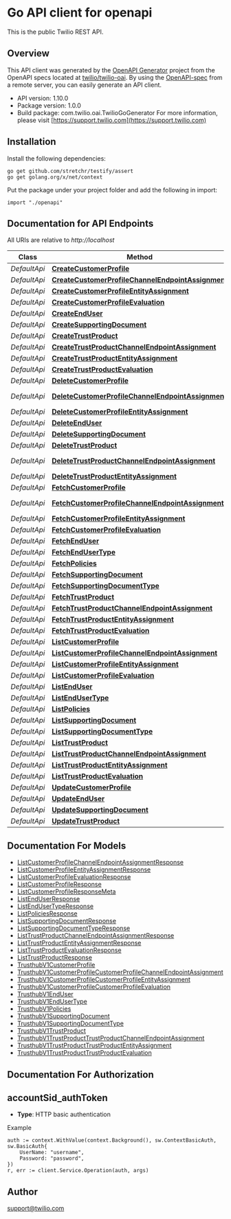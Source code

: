 # Go API client for openapi

This is the public Twilio REST API.

## Overview
This API client was generated by the [OpenAPI Generator](https://openapi-generator.tech) project from the OpenAPI specs located at [twilio/twilio-oai](https://github.com/twilio/twilio-oai/tree/main/spec).  By using the [OpenAPI-spec](https://www.openapis.org/) from a remote server, you can easily generate an API client.

- API version: 1.10.0
- Package version: 1.0.0
- Build package: com.twilio.oai.TwilioGoGenerator
For more information, please visit [https://support.twilio.com](https://support.twilio.com)

## Installation

Install the following dependencies:

```shell
go get github.com/stretchr/testify/assert
go get golang.org/x/net/context
```

Put the package under your project folder and add the following in import:

```golang
import "./openapi"
```

## Documentation for API Endpoints

All URIs are relative to *http://localhost*

Class | Method | HTTP request | Description
------------ | ------------- | ------------- | -------------
*DefaultApi* | [**CreateCustomerProfile**](docs/DefaultApi.md#createcustomerprofile) | **Post** /v1/CustomerProfiles | 
*DefaultApi* | [**CreateCustomerProfileChannelEndpointAssignment**](docs/DefaultApi.md#createcustomerprofilechannelendpointassignment) | **Post** /v1/CustomerProfiles/{CustomerProfileSid}/ChannelEndpointAssignments | 
*DefaultApi* | [**CreateCustomerProfileEntityAssignment**](docs/DefaultApi.md#createcustomerprofileentityassignment) | **Post** /v1/CustomerProfiles/{CustomerProfileSid}/EntityAssignments | 
*DefaultApi* | [**CreateCustomerProfileEvaluation**](docs/DefaultApi.md#createcustomerprofileevaluation) | **Post** /v1/CustomerProfiles/{CustomerProfileSid}/Evaluations | 
*DefaultApi* | [**CreateEndUser**](docs/DefaultApi.md#createenduser) | **Post** /v1/EndUsers | 
*DefaultApi* | [**CreateSupportingDocument**](docs/DefaultApi.md#createsupportingdocument) | **Post** /v1/SupportingDocuments | 
*DefaultApi* | [**CreateTrustProduct**](docs/DefaultApi.md#createtrustproduct) | **Post** /v1/TrustProducts | 
*DefaultApi* | [**CreateTrustProductChannelEndpointAssignment**](docs/DefaultApi.md#createtrustproductchannelendpointassignment) | **Post** /v1/TrustProducts/{TrustProductSid}/ChannelEndpointAssignments | 
*DefaultApi* | [**CreateTrustProductEntityAssignment**](docs/DefaultApi.md#createtrustproductentityassignment) | **Post** /v1/TrustProducts/{TrustProductSid}/EntityAssignments | 
*DefaultApi* | [**CreateTrustProductEvaluation**](docs/DefaultApi.md#createtrustproductevaluation) | **Post** /v1/TrustProducts/{TrustProductSid}/Evaluations | 
*DefaultApi* | [**DeleteCustomerProfile**](docs/DefaultApi.md#deletecustomerprofile) | **Delete** /v1/CustomerProfiles/{Sid} | 
*DefaultApi* | [**DeleteCustomerProfileChannelEndpointAssignment**](docs/DefaultApi.md#deletecustomerprofilechannelendpointassignment) | **Delete** /v1/CustomerProfiles/{CustomerProfileSid}/ChannelEndpointAssignments/{Sid} | 
*DefaultApi* | [**DeleteCustomerProfileEntityAssignment**](docs/DefaultApi.md#deletecustomerprofileentityassignment) | **Delete** /v1/CustomerProfiles/{CustomerProfileSid}/EntityAssignments/{Sid} | 
*DefaultApi* | [**DeleteEndUser**](docs/DefaultApi.md#deleteenduser) | **Delete** /v1/EndUsers/{Sid} | 
*DefaultApi* | [**DeleteSupportingDocument**](docs/DefaultApi.md#deletesupportingdocument) | **Delete** /v1/SupportingDocuments/{Sid} | 
*DefaultApi* | [**DeleteTrustProduct**](docs/DefaultApi.md#deletetrustproduct) | **Delete** /v1/TrustProducts/{Sid} | 
*DefaultApi* | [**DeleteTrustProductChannelEndpointAssignment**](docs/DefaultApi.md#deletetrustproductchannelendpointassignment) | **Delete** /v1/TrustProducts/{TrustProductSid}/ChannelEndpointAssignments/{Sid} | 
*DefaultApi* | [**DeleteTrustProductEntityAssignment**](docs/DefaultApi.md#deletetrustproductentityassignment) | **Delete** /v1/TrustProducts/{TrustProductSid}/EntityAssignments/{Sid} | 
*DefaultApi* | [**FetchCustomerProfile**](docs/DefaultApi.md#fetchcustomerprofile) | **Get** /v1/CustomerProfiles/{Sid} | 
*DefaultApi* | [**FetchCustomerProfileChannelEndpointAssignment**](docs/DefaultApi.md#fetchcustomerprofilechannelendpointassignment) | **Get** /v1/CustomerProfiles/{CustomerProfileSid}/ChannelEndpointAssignments/{Sid} | 
*DefaultApi* | [**FetchCustomerProfileEntityAssignment**](docs/DefaultApi.md#fetchcustomerprofileentityassignment) | **Get** /v1/CustomerProfiles/{CustomerProfileSid}/EntityAssignments/{Sid} | 
*DefaultApi* | [**FetchCustomerProfileEvaluation**](docs/DefaultApi.md#fetchcustomerprofileevaluation) | **Get** /v1/CustomerProfiles/{CustomerProfileSid}/Evaluations/{Sid} | 
*DefaultApi* | [**FetchEndUser**](docs/DefaultApi.md#fetchenduser) | **Get** /v1/EndUsers/{Sid} | 
*DefaultApi* | [**FetchEndUserType**](docs/DefaultApi.md#fetchendusertype) | **Get** /v1/EndUserTypes/{Sid} | 
*DefaultApi* | [**FetchPolicies**](docs/DefaultApi.md#fetchpolicies) | **Get** /v1/Policies/{Sid} | 
*DefaultApi* | [**FetchSupportingDocument**](docs/DefaultApi.md#fetchsupportingdocument) | **Get** /v1/SupportingDocuments/{Sid} | 
*DefaultApi* | [**FetchSupportingDocumentType**](docs/DefaultApi.md#fetchsupportingdocumenttype) | **Get** /v1/SupportingDocumentTypes/{Sid} | 
*DefaultApi* | [**FetchTrustProduct**](docs/DefaultApi.md#fetchtrustproduct) | **Get** /v1/TrustProducts/{Sid} | 
*DefaultApi* | [**FetchTrustProductChannelEndpointAssignment**](docs/DefaultApi.md#fetchtrustproductchannelendpointassignment) | **Get** /v1/TrustProducts/{TrustProductSid}/ChannelEndpointAssignments/{Sid} | 
*DefaultApi* | [**FetchTrustProductEntityAssignment**](docs/DefaultApi.md#fetchtrustproductentityassignment) | **Get** /v1/TrustProducts/{TrustProductSid}/EntityAssignments/{Sid} | 
*DefaultApi* | [**FetchTrustProductEvaluation**](docs/DefaultApi.md#fetchtrustproductevaluation) | **Get** /v1/TrustProducts/{TrustProductSid}/Evaluations/{Sid} | 
*DefaultApi* | [**ListCustomerProfile**](docs/DefaultApi.md#listcustomerprofile) | **Get** /v1/CustomerProfiles | 
*DefaultApi* | [**ListCustomerProfileChannelEndpointAssignment**](docs/DefaultApi.md#listcustomerprofilechannelendpointassignment) | **Get** /v1/CustomerProfiles/{CustomerProfileSid}/ChannelEndpointAssignments | 
*DefaultApi* | [**ListCustomerProfileEntityAssignment**](docs/DefaultApi.md#listcustomerprofileentityassignment) | **Get** /v1/CustomerProfiles/{CustomerProfileSid}/EntityAssignments | 
*DefaultApi* | [**ListCustomerProfileEvaluation**](docs/DefaultApi.md#listcustomerprofileevaluation) | **Get** /v1/CustomerProfiles/{CustomerProfileSid}/Evaluations | 
*DefaultApi* | [**ListEndUser**](docs/DefaultApi.md#listenduser) | **Get** /v1/EndUsers | 
*DefaultApi* | [**ListEndUserType**](docs/DefaultApi.md#listendusertype) | **Get** /v1/EndUserTypes | 
*DefaultApi* | [**ListPolicies**](docs/DefaultApi.md#listpolicies) | **Get** /v1/Policies | 
*DefaultApi* | [**ListSupportingDocument**](docs/DefaultApi.md#listsupportingdocument) | **Get** /v1/SupportingDocuments | 
*DefaultApi* | [**ListSupportingDocumentType**](docs/DefaultApi.md#listsupportingdocumenttype) | **Get** /v1/SupportingDocumentTypes | 
*DefaultApi* | [**ListTrustProduct**](docs/DefaultApi.md#listtrustproduct) | **Get** /v1/TrustProducts | 
*DefaultApi* | [**ListTrustProductChannelEndpointAssignment**](docs/DefaultApi.md#listtrustproductchannelendpointassignment) | **Get** /v1/TrustProducts/{TrustProductSid}/ChannelEndpointAssignments | 
*DefaultApi* | [**ListTrustProductEntityAssignment**](docs/DefaultApi.md#listtrustproductentityassignment) | **Get** /v1/TrustProducts/{TrustProductSid}/EntityAssignments | 
*DefaultApi* | [**ListTrustProductEvaluation**](docs/DefaultApi.md#listtrustproductevaluation) | **Get** /v1/TrustProducts/{TrustProductSid}/Evaluations | 
*DefaultApi* | [**UpdateCustomerProfile**](docs/DefaultApi.md#updatecustomerprofile) | **Post** /v1/CustomerProfiles/{Sid} | 
*DefaultApi* | [**UpdateEndUser**](docs/DefaultApi.md#updateenduser) | **Post** /v1/EndUsers/{Sid} | 
*DefaultApi* | [**UpdateSupportingDocument**](docs/DefaultApi.md#updatesupportingdocument) | **Post** /v1/SupportingDocuments/{Sid} | 
*DefaultApi* | [**UpdateTrustProduct**](docs/DefaultApi.md#updatetrustproduct) | **Post** /v1/TrustProducts/{Sid} | 


## Documentation For Models

 - [ListCustomerProfileChannelEndpointAssignmentResponse](docs/ListCustomerProfileChannelEndpointAssignmentResponse.md)
 - [ListCustomerProfileEntityAssignmentResponse](docs/ListCustomerProfileEntityAssignmentResponse.md)
 - [ListCustomerProfileEvaluationResponse](docs/ListCustomerProfileEvaluationResponse.md)
 - [ListCustomerProfileResponse](docs/ListCustomerProfileResponse.md)
 - [ListCustomerProfileResponseMeta](docs/ListCustomerProfileResponseMeta.md)
 - [ListEndUserResponse](docs/ListEndUserResponse.md)
 - [ListEndUserTypeResponse](docs/ListEndUserTypeResponse.md)
 - [ListPoliciesResponse](docs/ListPoliciesResponse.md)
 - [ListSupportingDocumentResponse](docs/ListSupportingDocumentResponse.md)
 - [ListSupportingDocumentTypeResponse](docs/ListSupportingDocumentTypeResponse.md)
 - [ListTrustProductChannelEndpointAssignmentResponse](docs/ListTrustProductChannelEndpointAssignmentResponse.md)
 - [ListTrustProductEntityAssignmentResponse](docs/ListTrustProductEntityAssignmentResponse.md)
 - [ListTrustProductEvaluationResponse](docs/ListTrustProductEvaluationResponse.md)
 - [ListTrustProductResponse](docs/ListTrustProductResponse.md)
 - [TrusthubV1CustomerProfile](docs/TrusthubV1CustomerProfile.md)
 - [TrusthubV1CustomerProfileCustomerProfileChannelEndpointAssignment](docs/TrusthubV1CustomerProfileCustomerProfileChannelEndpointAssignment.md)
 - [TrusthubV1CustomerProfileCustomerProfileEntityAssignment](docs/TrusthubV1CustomerProfileCustomerProfileEntityAssignment.md)
 - [TrusthubV1CustomerProfileCustomerProfileEvaluation](docs/TrusthubV1CustomerProfileCustomerProfileEvaluation.md)
 - [TrusthubV1EndUser](docs/TrusthubV1EndUser.md)
 - [TrusthubV1EndUserType](docs/TrusthubV1EndUserType.md)
 - [TrusthubV1Policies](docs/TrusthubV1Policies.md)
 - [TrusthubV1SupportingDocument](docs/TrusthubV1SupportingDocument.md)
 - [TrusthubV1SupportingDocumentType](docs/TrusthubV1SupportingDocumentType.md)
 - [TrusthubV1TrustProduct](docs/TrusthubV1TrustProduct.md)
 - [TrusthubV1TrustProductTrustProductChannelEndpointAssignment](docs/TrusthubV1TrustProductTrustProductChannelEndpointAssignment.md)
 - [TrusthubV1TrustProductTrustProductEntityAssignment](docs/TrusthubV1TrustProductTrustProductEntityAssignment.md)
 - [TrusthubV1TrustProductTrustProductEvaluation](docs/TrusthubV1TrustProductTrustProductEvaluation.md)


## Documentation For Authorization



## accountSid_authToken

- **Type**: HTTP basic authentication

Example

```golang
auth := context.WithValue(context.Background(), sw.ContextBasicAuth, sw.BasicAuth{
    UserName: "username",
    Password: "password",
})
r, err := client.Service.Operation(auth, args)
```


## Author

support@twilio.com

